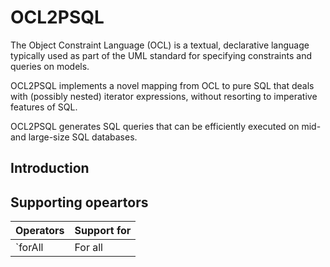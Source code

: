 # OCL2PSQL
 
The Object Constraint Language (OCL) is a textual, declarative language 
typically used as part of the UML standard
for specifying constraints and queries 
on models.

OCL2PSQL implements a novel mapping
from OCL to pure SQL that deals with 
(possibly nested) iterator expressions, 
without resorting to imperative features of SQL. 

OCL2PSQL generates SQL queries that can be efficiently 
executed on mid- and large-size SQL databases.

## Introduction

## Supporting opeartors

|Operators   | Support for   |
|---|---|
|`forAll   | For all   |
